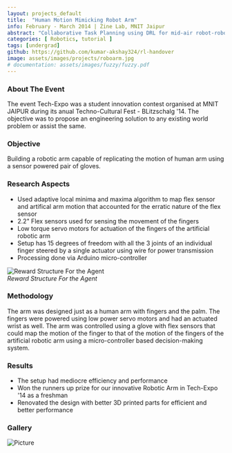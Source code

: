 ```yaml
---
layout: projects_default
title:  "Human Motion Mimicking Robot Arm"
info: February - March 2014 | Zine Lab, MNIT Jaipur
abstract: "Collaborative Task Planning using DRL for mid-air robot-robot object handover"
categories: [ Robotics, tutorial ]
tags: [undergrad]
github: https://github.com/kumar-akshay324/rl-handover
image: assets/images/projects/roboarm.jpg
# documentation: assets/images/fuzzy/fuzzy.pdf
---
```

### About The Event

The event Tech-Expo was a student innovation contest organised at MNIT JAIPUR during its anual Techno-Cultural Fest - BLitzschalg '14. The objective was to propose an engineering solution to any existing world problem or assist the same.

### Objective

Building a robotic arm capable of replicating the motion of human arm using a sensor powered pair of gloves.

### Research Aspects

* Used adaptive local minima and maxima algorithm to map flex sensor and artifical arm motion that accounted for the erratic nature of the flex sensor
* 2.2" Flex sensors used for sensing the movement of the fingers
* Low torque servo motors for actuation of the fingers of the artificial robotic arm
* Setup has 15 degrees of freedom with all the 3 joints of an individual finger steered by a single actuator using wire for power transmission
* Processing done via Arduino micro-controller

![Reward Structure For the Agent ]({{site.baseurl}}/assets/images/handover/ff.png ) <br> *Reward Structure For the Agent*

### Methodology

The arm was designed just as a human arm with fingers and the palm. The fingers were powered using low power servo motors and had an actuated wrist as well. The arm was controlled using a glove with flex sensors that could map the motion of the finger to that of the motion of the fingers of the artificial robotic arm using a micro-controller based decision-making system.

### Results

* The setup had mediocre efficiency and performance
* Won the runners up prize for our innovative Robotic Arm in Tech-Expo '14 as a freshman
* Renovated the design with better 3D printed parts for efficient and better performance

### Gallery

![Picture]({{site.baseurl}}/assets/images/roboarm/all.png ) <br>
